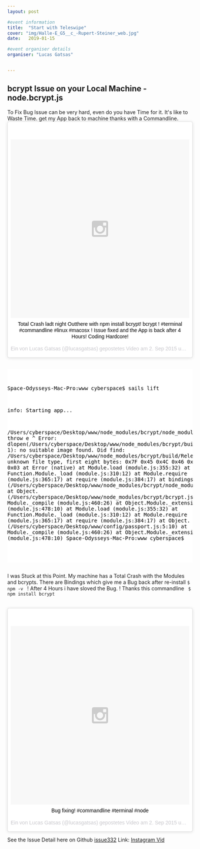 ```yaml
---
layout: post

#event information
title:  "Start with Teleswipe"
cover: "img/Halle-E_G5__c_-Rupert-Steiner_web.jpg"
date:   2019-01-15

#event organiser details
organiser: "Lucas Gatsas"


---
```

<h2 class="section-heading"> bcrypt Issue on your Local Machine - node.bcrypt.js</h2>
To Fix Bug Issue can be very hard, even do you have Time for it. It's like to Waste Time. get my App back to machine thanks with a Commandline. 







<br>
<center>
<blockquote class="instagram-media" data-instgrm-captioned data-instgrm-version="4" style=" background:#FFF; border:0; border-radius:3px; box-shadow:0 0 1px 0 rgba(0,0,0,0.5),0 1px 10px 0 rgba(0,0,0,0.15); margin: 1px; max-width:658px; padding:0; width:99.375%; width:-webkit-calc(100% - 2px); width:calc(100% - 2px);"><div style="padding:8px;"> <div style=" background:#F8F8F8; line-height:0; margin-top:40px; padding:50.0% 0; text-align:center; width:100%;"> <div style=" background:url(data:image/png;base64,iVBORw0KGgoAAAANSUhEUgAAACwAAAAsCAMAAAApWqozAAAAGFBMVEUiIiI9PT0eHh4gIB4hIBkcHBwcHBwcHBydr+JQAAAACHRSTlMABA4YHyQsM5jtaMwAAADfSURBVDjL7ZVBEgMhCAQBAf//42xcNbpAqakcM0ftUmFAAIBE81IqBJdS3lS6zs3bIpB9WED3YYXFPmHRfT8sgyrCP1x8uEUxLMzNWElFOYCV6mHWWwMzdPEKHlhLw7NWJqkHc4uIZphavDzA2JPzUDsBZziNae2S6owH8xPmX8G7zzgKEOPUoYHvGz1TBCxMkd3kwNVbU0gKHkx+iZILf77IofhrY1nYFnB/lQPb79drWOyJVa/DAvg9B/rLB4cC+Nqgdz/TvBbBnr6GBReqn/nRmDgaQEej7WhonozjF+Y2I/fZou/qAAAAAElFTkSuQmCC); display:block; height:44px; margin:0 auto -44px; position:relative; top:-22px; width:44px;"></div></div> <p style=" margin:8px 0 0 0; padding:0 4px;"> <a href="https://instagram.com/p/7J_biOzgpb/" style=" color:#000; font-family:Arial,sans-serif; font-size:14px; font-style:normal; font-weight:normal; line-height:17px; text-decoration:none; word-wrap:break-word;" target="_top">Total Crash ladt night Outthere with npm install bcrypt!  bcrypt ! #terminal #commandline #linux #macosx ! Issue fixed and the App is back after 4 Hours! Coding Hardcore!</a></p> <p style=" color:#c9c8cd; font-family:Arial,sans-serif; font-size:14px; line-height:17px; margin-bottom:0; margin-top:8px; overflow:hidden; padding:8px 0 7px; text-align:center; text-overflow:ellipsis; white-space:nowrap;">Ein von Lucas Gatsas (@lucasgatsas) gepostetes Video am <time style=" font-family:Arial,sans-serif; font-size:14px; line-height:17px;" datetime="2015-09-03T05:06:42+00:00">2. Sep 2015 um 22:06 Uhr</time></p></div></blockquote>
<script async defer src="//platform.instagram.com/en_US/embeds.js"></script></center>

<br>


<div style="overflow:auto; height=200; width=100%;">
<pre style="color:black;background:white;"><pre>

Space-Odysseys-Mac-Pro:www cyberspace$ sails lift

info: Starting app...

/Users/cyberspace/Desktop/www/node_modules/bcrypt/node_modules/bindings/bindings.js:83
throw e
^
Error: dlopen(/Users/cyberspace/Desktop/www/node_modules/bcrypt/build/Release/bcrypt_lib.node, 1): no suitable image found. Did find:
/Users/cyberspace/Desktop/www/node_modules/bcrypt/build/Release/bcrypt_lib.node: unknown file type, first eight bytes: 0x7F 0x45 0x4C 0x46 0x02 0x01 0x01 0x03
at Error (native)
at Module.load (module.js:355:32)
at Function.Module._load (module.js:310:12)
at Module.require (module.js:365:17)
at require (module.js:384:17)
at bindings (/Users/cyberspace/Desktop/www/node_modules/bcrypt/node_modules/bindings/bindings.js:76:44)
at Object. (/Users/cyberspace/Desktop/www/node_modules/bcrypt/bcrypt.js:3:35)
at Module._compile (module.js:460:26)
at Object.Module._extensions..js (module.js:478:10)
at Module.load (module.js:355:32)
at Function.Module._load (module.js:310:12)
at Module.require (module.js:365:17)
at require (module.js:384:17)
at Object. (/Users/cyberspace/Desktop/www/config/passport.js:5:10)
at Module._compile (module.js:460:26)
at Object.Module._extensions..js (module.js:478:10)
Space-Odysseys-Mac-Pro:www cyberspace$

</pre></pre></div>

I was Stuck at this Point. My machine has a Total Crash with the Modules and bcrypts. There are Bindings which give me a Bug back after re-install <code>$ npm -v </code> !
After 4 Hours i have sloved the Bug. ! Thanks this commandline <code> $ npm install bcrypt </code> 

<br>
<center>
<blockquote class="instagram-media" data-instgrm-captioned data-instgrm-version="4" style=" background:#FFF; border:0; border-radius:3px; box-shadow:0 0 1px 0 rgba(0,0,0,0.5),0 1px 10px 0 rgba(0,0,0,0.15); margin: 1px; max-width:658px; padding:0; width:99.375%; width:-webkit-calc(100% - 2px); width:calc(100% - 2px);"><div style="padding:8px;"> <div style=" background:#F8F8F8; line-height:0; margin-top:40px; padding:50.0% 0; text-align:center; width:100%;"> <div style=" background:url(data:image/png;base64,iVBORw0KGgoAAAANSUhEUgAAACwAAAAsCAMAAAApWqozAAAAGFBMVEUiIiI9PT0eHh4gIB4hIBkcHBwcHBwcHBydr+JQAAAACHRSTlMABA4YHyQsM5jtaMwAAADfSURBVDjL7ZVBEgMhCAQBAf//42xcNbpAqakcM0ftUmFAAIBE81IqBJdS3lS6zs3bIpB9WED3YYXFPmHRfT8sgyrCP1x8uEUxLMzNWElFOYCV6mHWWwMzdPEKHlhLw7NWJqkHc4uIZphavDzA2JPzUDsBZziNae2S6owH8xPmX8G7zzgKEOPUoYHvGz1TBCxMkd3kwNVbU0gKHkx+iZILf77IofhrY1nYFnB/lQPb79drWOyJVa/DAvg9B/rLB4cC+Nqgdz/TvBbBnr6GBReqn/nRmDgaQEej7WhonozjF+Y2I/fZou/qAAAAAElFTkSuQmCC); display:block; height:44px; margin:0 auto -44px; position:relative; top:-22px; width:44px;"></div></div> <p style=" margin:8px 0 0 0; padding:0 4px;"> <a href="https://instagram.com/p/7KAoZ6Tgqe/" style=" color:#000; font-family:Arial,sans-serif; font-size:14px; font-style:normal; font-weight:normal; line-height:17px; text-decoration:none; word-wrap:break-word;" target="_top">Bug fixing! #commandline #terminal #node</a></p> <p style=" color:#c9c8cd; font-family:Arial,sans-serif; font-size:14px; line-height:17px; margin-bottom:0; margin-top:8px; overflow:hidden; padding:8px 0 7px; text-align:center; text-overflow:ellipsis; white-space:nowrap;">Ein von Lucas Gatsas (@lucasgatsas) gepostetes Video am <time style=" font-family:Arial,sans-serif; font-size:14px; line-height:17px;" datetime="2015-09-03T05:17:12+00:00">2. Sep 2015 um 22:17 Uhr</time></p></div></blockquote>
<script async defer src="//platform.instagram.com/en_US/embeds.js"></script></center>




See the Issue Detail here on Github <a href="https://github.com/ncb000gt/node.bcrypt.js/issues/332"> issue332</a> 
Link: <a href="https://instagram.com/p/7KANPazgqD/?taken-by=lucasgatsas"> Instagram Vid</a> 

